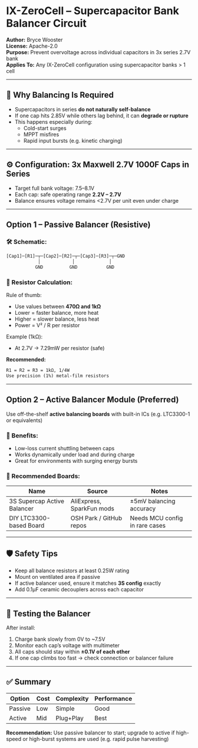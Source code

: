 # IX-ZeroCell – Supercapacitor Bank Balancer Circuit

**Author:** Bryce Wooster  
**License:** Apache-2.0  
**Purpose:** Prevent overvoltage across individual capacitors in 3x series 2.7V bank  
**Applies To:** Any IX-ZeroCell configuration using supercapacitor banks > 1 cell

---

## 🧠 Why Balancing Is Required

- Supercapacitors in series **do not naturally self-balance**
- If one cap hits 2.85V while others lag behind, it can **degrade or rupture**
- This happens especially during:
  - Cold-start surges
  - MPPT misfires
  - Rapid input bursts (e.g. kinetic charging)

---

## ⚙️ Configuration: 3x Maxwell 2.7V 1000F Caps in Series

- Target full bank voltage: 7.5–8.1V
- Each cap: safe operating range **2.2V – 2.7V**
- Balance ensures voltage remains <2.7V per unit even under charge

---

## Option 1 – Passive Balancer (Resistive)

### 🛠️ Schematic:

```txt
[Cap1]─[R1]─┬─[Cap2]─[R2]─┬─[Cap3]─[R3]─┬─GND
            │            │             │
           GND          GND           GND
```

### 🔧 Resistor Calculation:

Rule of thumb:  
- Use values between **470Ω and 1kΩ**  
- Lower = faster balance, more heat  
- Higher = slower balance, less heat  
- Power = V² / R per resistor

Example (1kΩ):  
- At 2.7V → 7.29mW per resistor (safe)

**Recommended:**  
```txt
R1 = R2 = R3 = 1kΩ, 1/4W
Use precision (1%) metal-film resistors
```

---

## Option 2 – Active Balancer Module (Preferred)

Use off-the-shelf **active balancing boards** with built-in ICs (e.g. LTC3300-1 or equivalents)

### 🔋 Benefits:
- Low-loss current shuttling between caps
- Works dynamically under load and during charge
- Great for environments with surging energy bursts

### 🔧 Recommended Boards:
| Name | Source | Notes |
|------|--------|-------|
| 3S Supercap Active Balancer | AliExpress, SparkFun mods | ±5mV balancing accuracy |
| DIY LTC3300-based Board | OSH Park / GitHub repos | Needs MCU config in rare cases |

---

## 🛡️ Safety Tips

- Keep all balance resistors at least 0.25W rating
- Mount on ventilated area if passive  
- If active balancer used, ensure it matches **3S config** exactly  
- Add 0.1µF ceramic decouplers across each capacitor

---

## 🧪 Testing the Balancer

After install:
1. Charge bank slowly from 0V to ~7.5V
2. Monitor each cap’s voltage with multimeter
3. All caps should stay within **±0.1V of each other**
4. If one cap climbs too fast → check connection or balancer failure

---

## ✅ Summary

| Option  | Cost | Complexity | Performance |
|---------|------|------------|-------------|
| Passive | Low  | Simple     | Good        |
| Active  | Mid  | Plug+Play  | Best        |

**Recommendation:** Use passive balancer to start; upgrade to active if high-speed or high-burst systems are used (e.g. rapid pulse harvesting)

